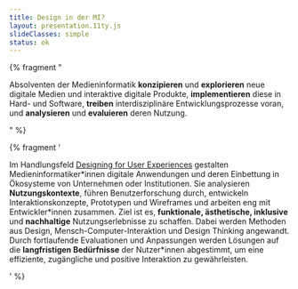 ```yaml
---
title: Design in der MI?
layout: presentation.11ty.js
slideClasses: simple
status: ok
---
```


{% fragment "<p>Absolventen der Medieninformatik <strong>konzipieren</strong> und <strong>explorieren</strong> neue digitale Medien und interaktive digitale Produkte, <strong>implementieren</strong> diese in Hard- und Software, <strong>treiben</strong> interdisziplinäre Entwicklungsprozesse voran, und <strong>analysieren</strong> und <strong>evaluieren</strong> deren Nutzung.</p>" %}



{% fragment '<p>Im Handlungsfeld <a href="https://medieninformatik.th-koeln.de//mi-5.0/handlungsfelder/#designing-for-user-experiences">Designing for User Experiences</a> gestalten Medieninformatiker&#42;innen digitale Anwendungen und deren Einbettung in Ökosysteme von Unternehmen oder Institutionen. Sie analysieren <strong>Nutzungskontexte</strong>, führen Benutzerforschung durch, entwickeln Interaktionskonzepte, Prototypen und Wireframes und arbeiten eng mit Entwickler&#42;innen zusammen. Ziel ist es, <strong>funktionale, ästhetische, inklusive</strong> und <strong>nachhaltige</strong> Nutzungserlebnisse zu schaffen. Dabei werden Methoden aus Design, Mensch-Computer-Interaktion und Design Thinking angewandt. Durch fortlaufende Evaluationen und Anpassungen werden Lösungen auf die <strong>langfristigen Bedürfnisse</strong> der Nutzer&#42;innen abgestimmt, um eine effiziente, zugängliche und positive Interaktion zu gewährleisten.
</p>' %}


